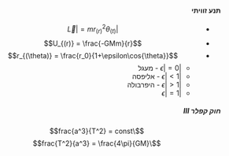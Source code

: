 <style>
    html {
        direction: rtl;
    }
    eqn, table, .katex {
        direction: ltr;
    }
</style>

#### תנע זוויתי

* $$|\vec{L}| = mr_{(r)}^2\theta_{(t)}$$
* $$U_{(r)} = \frac{-GMm}{r}$$
* $$r_{(\theta)} = \frac{r_0}{1+\epsilon\cos{\theta}}$$
  * $|\epsilon| =0$ - מעגל
  * $|\epsilon| <1$ - אליפסה
  * $|\epsilon| >1$ - היפרבולה
  * $|\epsilon| =1$

##### חוק קפלר III

$$\frac{a^3}{T^2} = const$$
$$\frac{T^2}{a^3} = \frac{4\pi}{GM}$$
